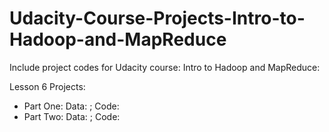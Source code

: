 # Udacity-Course-Projects-Intro-to-Hadoop-and-MapReduce

Include project codes for Udacity course: Intro to Hadoop and MapReduce:

Lesson 6 Projects:
* Part One: Data: ; Code:
* Part Two: Data: ; Code:

